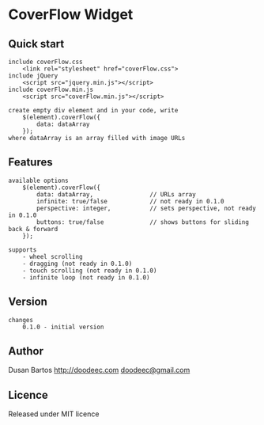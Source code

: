 # CoverFlow Widget

## Quick start

    include coverFlow.css
        <link rel="stylesheet" href="coverFlow.css">
    include jQuery
        <script src="jquery.min.js"></script>
    include coverFlow.min.js
        <script src="coverFlow.min.js"></script>

    create empty div element and in your code, write
        $(element).coverFlow({
            data: dataArray
        });
    where dataArray is an array filled with image URLs


## Features

    available options
        $(element).coverFlow({
            data: dataArray,                // URLs array
            infinite: true/false            // not ready in 0.1.0
            perspective: integer,           // sets perspective, not ready in 0.1.0
            buttons: true/false             // shows buttons for sliding back & forward
        });

    supports
        - wheel scrolling
        - dragging (not ready in 0.1.0)
        - touch scrolling (not ready in 0.1.0)
        - infinite loop (not ready in 0.1.0)


## Version

    changes
        0.1.0 - initial version


## Author

Dusan Bartos http://doodeec.com
doodeec@gmail.com


## Licence

Released under MIT licence